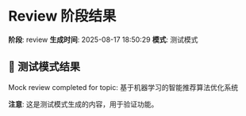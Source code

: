 # Review 阶段结果

**阶段**: review
**生成时间**: 2025-08-17 18:50:29
**模式**: 测试模式

## 📝 测试模式结果

Mock review completed for topic: 基于机器学习的智能推荐算法优化系统

**注意**: 这是测试模式生成的内容，用于验证功能。